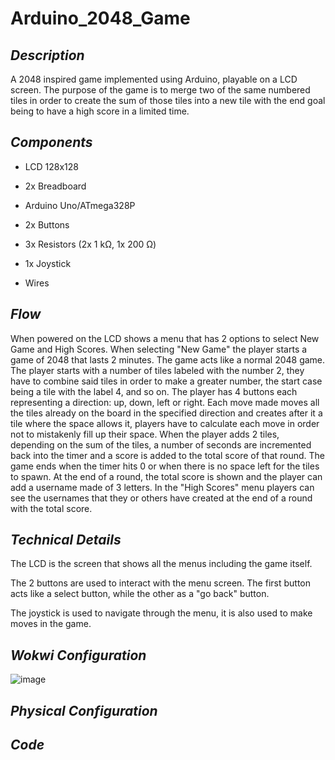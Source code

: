 # Arduino_2048_Game

 ## _Description_

A 2048 inspired game implemented using Arduino, playable on a LCD screen. The purpose of the game is to merge two of the same numbered tiles in order to create the sum of those tiles into a new tile with the end goal being to have a high score in a limited time.

 ## _Components_

- LCD 128x128

- 2x Breadboard

- Arduino Uno/ATmega328P

- 2x Buttons

- 3x Resistors (2x 1 kΩ, 1x 200 Ω)

- 1x Joystick  

- Wires

 ## _Flow_

When powered on the LCD shows a menu that has 2 options to select New Game and High Scores.
When selecting "New Game" the player starts a game of 2048 that lasts 2 minutes. 
The game acts like a normal 2048 game. 
The player starts with a number of tiles labeled with the number 2, they have to combine said tiles in order to make a greater number, the start case being a tile with the label 4, and so on. The player has 4 buttons each representing a direction: up, down, left or right. Each move made moves all the tiles already on the board in the specified direction and creates after it a tile where the space allows it, players have to calculate each move in order not to mistakenly fill up their space.
When the player adds 2 tiles, depending on the sum of the tiles, a number of seconds are incremented back into the timer and a score is added to the total score of that round. 
The game ends when the timer hits 0 or when there is no space left for the tiles to spawn. 
At the end of a round, the total score is shown and the player can add a username made of 3 letters. In the "High Scores" menu players can see the usernames that they or others have created at the end of a round with the total score.

## _Technical Details_

The LCD is the screen that shows all the menus including the game itself.

The 2 buttons are used to interact with the menu screen. The first button acts like a select button, while the other as a "go back" button.

The joystick is used to navigate through the menu, it is also used to make moves in the game.

## _Wokwi Configuration_

![image](https://github.com/user-attachments/assets/14e4e799-74eb-43ba-939d-1cee6f50aa8e)

## _Physical Configuration_

## _Code_


